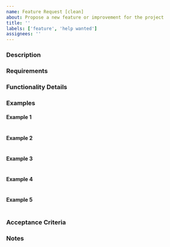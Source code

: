 ```yaml
---
name: Feature Request [clean]
about: Propose a new feature or improvement for the project
title: ''
labels: ['feature', 'help wanted']
assignees: ''
---
```


### Description

### Requirements

### Functionality Details

### Examples

#### Example 1

```javascript

```

#### Example 2

```javascript

```

#### Example 3

```javascript

```

#### Example 4

```javascript

```

#### Example 5

```javascript

```

### Acceptance Criteria

### Notes
